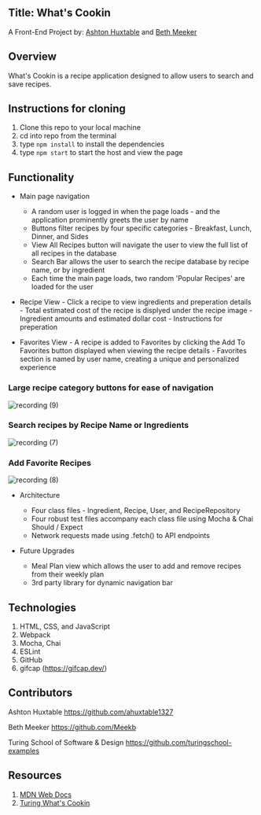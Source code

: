 ## Title: What's Cookin 

A Front-End Project by: [Ashton Huxtable](https://github.com/ahuxtable1327) and [Beth Meeker](https://github.com/Meekb)

## Overview
  What's Cookin is a recipe application designed to allow users to search and save recipes. 

## Instructions for cloning
  1. Clone this repo to your local machine
  2. cd into repo from the terminal
  3. type `npm install` to install the dependencies
  4. type `npm start` to start the host and view the page

## Functionality

   - Main page navigation
     - A random user is logged in when the page loads - and the application prominently greets the user by name
     - Buttons filter recipes by four specific categories - Breakfast, Lunch, Dinner, and Sides
     - View All Recipes button will navigate the user to view the full list of all recipes in the database
     - Search Bar allows the user to search the recipe database by recipe name, or by ingredient
     - Each time the main page loads, two random 'Popular Recipes' are loaded for the user 
   
   - Recipe View
    - Click a recipe to view ingredients and preperation details
    - Total estimated cost of the recipe is displyed under the recipe image
    - Ingredient amounts and estimated dollar cost
    - Instructions for preperation
   
   - Favorites View
    - A recipe is added to Favorites by clicking the Add To Favorites button displayed when viewing the recipe details
    - Favorites section is named by user name, creating a unique and personalized experience

### Large recipe category buttons for ease of navigation

![recording (9)](https://user-images.githubusercontent.com/76264735/119591033-21cf2d80-bd93-11eb-9809-fb9e67b49b88.gif)
   
### Search recipes by Recipe Name or Ingredients

![recording (7)](https://user-images.githubusercontent.com/76264735/119590536-2cd58e00-bd92-11eb-864a-af361aef1027.gif)


### Add Favorite Recipes

![recording (8)](https://user-images.githubusercontent.com/76264735/119590790-b38a6b00-bd92-11eb-8bf3-708e0c4d5b5f.gif)
  
  * Architecture 
    * Four class files - Ingredient, Recipe, User, and RecipeRepository
    * Four robust test files accompany each class file using Mocha & Chai Should / Expect
    * Network requests made using .fetch() to API endpoints 

  * Future Upgrades
    * Meal Plan view which allows the user to add and remove recipes from their weekly plan
    * 3rd party library for dynamic navigation bar

## Technologies
  1. HTML, CSS, and JavaScript
  2. Webpack
  3. Mocha, Chai
  4. ESLint
  5. GitHub
  6. gifcap (https://gifcap.dev/)

## Contributors

  Ashton Huxtable https://github.com/ahuxtable1327
  
  Beth Meeker https://github.com/Meekb
  
  Turing School of Software & Design https://github.com/turingschool-examples

## Resources
  1. [MDN Web Docs](https://developer.mozilla.org/en-US/)
  2. [Turing What's Cookin](https://frontend.turing.edu/projects/whats-cookin.html)
